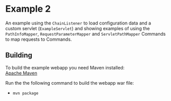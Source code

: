 # Example 2

An example using the `ChainListener` to load configuration data and a custom servlet (`ExampleServlet`) and showing examples of using the `PathInfoMapper`, `RequestParameterMapper` and `ServletPathMapper` Commands to map requests to Commands.

## Building

To build the example webapp you need Maven installed:  
[Apache Maven](https://maven.apache.org/)

Run the the following command to build the webapp war file:

* `mvn package`
